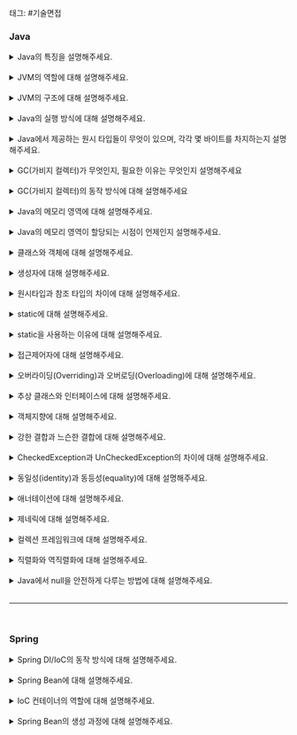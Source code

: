 태그: #기술면접

### Java

<details>
<summary>Java의 특징을 설명해주세요.</summary>
<div markdown="1">
<p>Java는 객체 객체지향 프로그래밍 언어입니다.</p>
<p>기본 자료형을 제외한 모든 요소들이 객체로 표현되고, 객체 지향 개념의 특징인 캡슐화, 상속, 다형성이 
잘 적용된 언어입니다.</p>
<p>Java의 장점은 JVM(자바가상머신) 위에서 동작하기 때문에 운영체제에 독립적이며, GarbageCollector를 통한
자동적인 메모리 관리가 가능하다는 것입니다.</p>
<p>Java의 단점은 JVM 위에서 동작하기 때문에 실행 속도가 상대적으로 느리고, 다중 상속이나 타입에 엄격하며, 제약이 많다는 것입니다.</p>
</div>
</details>

<br>

<details>
<summary>JVM의 역할에 대해 설명해주세요.</summary>
<div markdown="1">
<p>자바 가상 머신(Java Virtual Machine)의 약자를 따서 줄여 부르는 용어로 JVM의 역할은 자바 애플리케이션을 클래스 로더를 통해 읽어 자바 API와 함께 실행하는 것입니다. JVM은 메모리 관리(GC)를 수행하며 스택 기반의 가상머신 입니다.</p>
</div>
</details>

<br>

<details>
<summary>JVM의 구조에 대해 설명해주세요.</summary>
<div markdown="1">
<p>JVM의 구조는 Class Loader, Execution Engine, Runtime Data Area, JNI, Native Method Library로 이루어져 있습니다.</p>
<p>클래스 로더는 JVM 내로 클래스를 로드하고, 링크를 통해 배치하는 작업을 수행하는 모듈입니다.</p>
<p>
실행 엔진(Execution Engine)은 바이트 코드를 실행시키는 역할을 합니다. 실행 엔진의 구성 요소로는 인터프리터, JIT 컴파일러, GC가 있습니다.<br> 
인터프리터는 바이트 코드를 한 줄 씩 실행합니다.<br> JIT 컴파일러는 인터프리터의 효율을 높이기 위한 컴파일러로 인터프리터가 반복되는 코드를 발견하면 JIT 컴파일러가 반복되는 코드를 네이티브 코드로 변환합니다. 그 다음부터 인터프리터는 네이티브 코드로 컴파일된 코드를 바로 사용합니다.<br> 가비지 컬렉터(GC)는 힙 영역에서 사용되지 않는 객체들을 제거하는 작업을 의미합니다.
</p>
<p>Runtime Data Area는 프로그램 실행 중에 사용되는 다양한 영역으로 PC Register, Stack Area, Heap Area, Method Area, Native Method Area로 크게 5가지 영역으로 구분되어 있습니다.
</p>
<p>JNI(Java Native Interface)는 자바 애플리케이션에서 C, C++, 어셈블리어로 작성된 함수를 사용할 수 잇는 방법을 제공해줍니다. Native 키워드를 사용하여 메소드를 호출하며, 대표적인 메서드는 Thread의 currentThread()입니다.</p>
<p>Native Method Library는 C, C++로 작성된 라이브러리입니다.</p>
</div>
</details>

<br>

<details>
<summary>Java의 실행 방식에 대해 설명해주세요.</summary>
<div markdown="1">
<p>자바 컴파일러(javac)가 자바 소스코드(.java)를 읽어 자바 바이트코드(.class)로 변환시키고, 클래스 로더를 통해 class 파일들을 JVM으로 로딩합니다.</p>
<p>로딩된 class파일들은 Execution engine을 통해 해석되며, 해석된 바이트코드는 Runtime Data Areas 에 배치되어 실질적인 수행이 이루어집니다.</p>
</div>
</details>

<br>

<details>
<summary>Java에서 제공하는 원시 타입들이 무엇이 있으며, 각각 몇 바이트를 차지하는지 설명해주세요.</summary>
<div markdown="1">
<p>정수형에서 byte는 1바이트, short은 2바이트, int는 4바이트, long은 8바이트를 차지합니다.</p>
<p>실수형에서 float은 4 바이트, double은 8 바이트를 차지하고, 문자형 char는 2바이트, 논리형 boolean은 1바이트를 차지합니다.</p>
</div>
</details>

<br>

<details>
<summary>GC(가비지 컬렉터)가 무엇인지, 필요한 이유는 무엇인지 설명해주세요</summary>
<div markdown="1">
<p>GC는 힙 영역에서 사용하지 않는 객체들을 제거하는 작업을 의미합니다.</p>
<p>객체를 제거하는 작업이 필요한 이유는 자바는 개발자가 메모리를 직접 해제해줄 수 없는 언어이기 때문입니다. 따라서 객체를 사용하고 제거하는 기능이 필요하게 됩니다.</p>
</div>
</details>

<br>

<details>
<summary>GC(가비지 컬렉터)의 동작 방식에 대해 설명해주세요</summary>
<div markdown="1">
<p>GC는 Minor GC와 Major GC로 구분할 수 있으며, Minor GC는 young 영역에서, Major GC는 old 영역에서 일어난다고 정의합니다.</p>
<p>GC를 수행할 때는 GC를 수행하는 스레드 이외의 스레드는 모두 정지하며, 이를 Stop-the-world라고 합니다.</p>
<p>Minor GC는 Eden 영역이 가득 차면 시작됩니다. Eden 영역에서 참조가 남아있는 객체를 mark하고 survivor 영역으로 복사합니다. 그리고 Eden 영역을 비웁니다. survivor 영역도 가득차면 같은 방식으로 다른 survivor 영역에 복사하고 비웁니다. 이를 반복하다 보면 계속 해서 살아남은 객체는 old 영역으로 이동하게 됩니다.</p>
<p>Major GC는 old영역에서 일어납니다. 삭제되어야 하는 객체를 mark하고 지웁니다.(sweep) 메모리는 단편화 된 상태이므로 이를 한 군데에 모아주는 것은 Compaction이라 하며 compact라고 합니다. 그래서 Mark-Sweep-Compact 알고리즘이라고 합니다.</p>
</div>
</details>

<br>

<details>
<summary>Java의 메모리 영역에 대해 설명해주세요.</summary>
<div markdown="1">
<p>자바의 메모리 영역은 크게 Method 영역, Stack 영역, Heap 영역으로 구분되고, 데이터 타입에 따라 할당됩니다.</p>
<p>메서드(Method) 영역은 전역 변수와 static 변수를 저장하며, 프로그램의 시작부터 종료까지 메모리에 남아있습니다.</p>
<p>스택(Stack) 영역은 지역변수와 매개변수 데이터 값이 저장되는 공간이며, 메서드가 호출될 때 메모리에 할당되고 종료되면 메모리가 해제됩니다. LIFO(Last In First Out) 구조를 갖고 변수에 새로운 데이터가 할당되면 이전 데이터는 지워집니다.</p>
<p>힙(Heap) 영역은 new 키워드로 생성되는 객체(인스턴스), 배열 등이 저장되며, 가비지 컬렉션에 의해 메모리가 관리됩니다.</p>
</div>
</details>

<br>

<details>
<summary>Java의 메모리 영역이 할당되는 시점이 언제인지 설명해주세요.</summary>
<div markdown="1">
<p>메서드(Method) 영역은 JVM이 동작해서 클래스가 로딩될 때 생성됩니다.</p>
<p>스택(Stack) 영역은 컬파일 타입 시 할당되며, 힙(Heap) 영역은 런타임시 할당됩니다.</p>
</div>
</details>

<br>

<details>
<summary>클래스와 객체에 대해 설명해주세요.</summary>
<div markdown="1">
<p>클래스는 객체를 정의하는 틀 또는 설계도라고 할 수 있습니다.</p>
<p>객체는 클래스에 정의된 내용대로 메모리에 생성된 개체로 고유 이름, 행동, 상태를 가지며, 상태는 필드, 행동은 메서드라고 표현합니다.</p>
<p>그리고 객체에 메모리가 할당되어 실제로 활용 가능한 실체를 '인스턴스'라고 부릅니다.</p>
</div>
</details>

<br>

<details>
<summary>생성자에 대해 설명해주세요.</summary>
<div markdown="1">
<p>생성자는 클래스와 같은 이름의 메서드로 객체가 생성될 때 호출되는 메서드입니다.</p>
<p>명시적으로 생성자를 만들지 않아도 default 생성자가 생성되며, 생성자는 파라미터를 다르게 하여 오버로딩할 수 있습니다.</p>
</div>
</details>

<br>

<details>
<summary>원시타입과 참조 타입의 차이에 대해 설명해주세요.</summary>
<div markdown="1">
<p>원시타입은 Java에서 8개 밖에 존재하지 않는 타입입니다. 나머지는 모두 참조타입이라고 볼 수 있고, Object 클래스이거나 이를 상속하는 클래스들로 이루어져 있습니다.</p>
<p>원시타입은 항상 값이 존재해야 하지만, Object 타입은 null 포인터를 가질 수 있습니다. 그리고 멤버 변수가 초기화될 때, 원시타입은 기본값을 가지지만, 참조타입은 null 포인터를 가지고 있습니다.</p>
</div>
</details>

<br>

<details>
<summary>static에 대해 설명해주세요.</summary>
<div markdown="1">
<p>static은 클래스 멤버라고 하며, 클래스 로더가 클래스를 로딩해서 메서드 메모리 영역에 적재할 떄 클래스별로 관리됩니다.</p>
<p>static 키워드를 사용한 변수나 메서드, 즉 정적 멤버들은 모든 객체가 메모리를 공유하며, 어디서든지 참조할 수 있다는 장점이 있습니다.</p>
<p>그러나 GC의 관리 영역 밖에 있기 때문에 프로그램이 종료될 때까지 메모리가 할당된 채로 존재하게 되어 시스템 성능에 악영향을 줄 수 있습니다.</p>
</div>
</details>

<br>

<details>
<summary>static을 사용하는 이유에 대해 설명해주세요.</summary>
<div markdown="1">
<p>static은 인스턴스 생성 없이 바로 사용 가능하기 때문에 프로그램 내에서 공통으로 사용되는 데이터인 공용자원을 관리할 때 사용합니다.</p>
<p>일종의 전역변수와 같은 개념으로 공용자원에 대한 접근에 있어서 매번 메모리에 로딩하거나 값을 읽지 않아 비용을 줄이고 효율을 높일 수 있습니다.</p>
</div>
</details>

<br>

<details>
<summary>접근제어자에 대해 설명해주세요.</summary>
<div markdown="1">
<p>접근제어자는 변수 또는 메서드의 접근 범위를 설정하기 위해 사용하는 Java의 예약어를 의미하며, private, default, protected, public으로 총 4가지가 있습니다.</p>
<p>private은 해당 클래스 내에서만, default는 해당 패키지 내에서만, protected는 상속한 클래스까지, public은 전체 영역에서 접근 가능합니다.</p>
</div>
</details>

<br>

<details>
<summary>오버라이딩(Overriding)과 오버로딩(Overloading)에 대해 설명해주세요.</summary>
<div markdown="1">
<p>오버라이딩은 상위 클래스에 있는 메서드를 하위 클래스에서 재정의하는 것을 의미합니다.</p>
<p>오버로딩은 같은 클래스 내에서 매개변수의 개수나 타입을 다르게 구현하여 같은 이름의 메서드를 여러 개 정의하는 것입니다.</p>
</div>
</details>

<br>

<details>
<summary>추상 클래스와 인터페이스에 대해 설명해주세요.</summary>
<div markdown="1">
<p>추상 클래스는 객체의 추상적인 상위 개념으로 공통된 개념을 표현할 때 사용하며, 클래스 내에 추상 메서드가 하나 이상 포함되거나 abstract로 정의된 경우를 말합니다.</p>
<p>인터페이스는 모든 메서드가 추상 메서드로만 이루어져 있으며, 구현 객체가 동일하게 동작하는 것을 보장하기 위해 사용합니다.</p>
<p>공통점으로 new 연산자로 인스턴스 생성이 불가능하며, 사용하기 위해서는 하위 클래스에서 확장 및 구현해야 한다는 것이 있습니다.</p>
<p>차이점으로 추상 클래스는 단일 상속만 가능하고, 인터페이스는 다중 상속이 가능합니다. 그리고 추상클래스를 상속하는 집합 간에는 연관 관계가 있으며, 인터페이스를 구현한 집합 간에는 연관 관계가 없을 수 있습니다. </p>
</div>
</details>

<br>

<details>
<summary>객체지향에 대해 설명해주세요.</summary>
<div markdown="1">
<p>객체지향은 의존성 관리라고 정의할 수 있습니다.</p>
<p>객체지향으로 의존성을 관리함으로써 변경 영향을 최소화하고 독립적인 배포가 가능해지며 독립적인 개발이 가능해집니다.</p>
<p>따라서 객체지향에서 가장 중요한 것은 DIP(Dependency Inversion Principle)를 통한 고수준 정책(High Level Policy)과 저수준 구현 세부사항(Low Level Details)의 분리라고 할 수 있습니다.</p>
</div>
</details>

<br>

<details>
<summary>강한 결합과 느슨한 결합에 대해 설명해주세요.</summary>
<div markdown="1">
<p>결합도는 의존성의 정도를 나타내며 다른 모듈에 대해 얼마나 많은 정보를 알고 있는지에 대한 척도입니다.</p>
<p>어떤 모듈이 다른 모듈에 대해 자세한 부분(구현 세부사항)까지 알고 있을 경우에 강한 결합도를 가진다고 합니다.</p>
<p>그리고 어떤 모듈이 다른 모듈에 대해 필요한 정보(인터페이스로 추상화된 고수준 정책)만 알고 있다면 두 모듈은 낮은 결합도를 가진다고 합니다.</p>
<p>객체지향 관점에서 결합도는 객체 또는 클래스가 협력에 필요한 적절한 수준의 관계만을 유지하고 있는지를 나타냅니다. 이런 관점에서 강한 결합도는 반드시 지양해야 하며, 개발자는 적절한 결합도를 유지할 수 있도록 고민하고 설계해야 합니다.</p>
</div>
</details>

<br>

<details>
<summary>CheckedException과 UnCheckedException의 차이에 대해 설명해주세요.</summary>
<div markdown="1">
<p>둘의 차이는 RuntimeException을 상속하는가의 여부에 따라 다릅니다.</p>
<p>RuntimeException을 상속하면 UnCheckedException이며, 그 외의 Exception은 CheckedException입니다.</p>
<p>CheckedException은 실행하기 전에 예측 가능한 예외를 말하고, 반드시 예외 처리를 해야 합니다.</p>
<p>UncheckedException은 실행하고 난 후에 알 수 있는 예외를 말하고, 따로 예외처리를 하지 않아도 됩니다.</p>
</div>
</details>

<br>

<details>
<summary>동일성(identity)과 동등성(equality)에 대해 설명해주세요.</summary>
<div markdown="1">
<p>동일성은 객체의 주소가 같은지 비교하는 것이고, 두 객체가 같은 주소를 가지고 있다면 동일하다고 할 수 있습니다.</p>
<p>동등성은 두 객체가 같은 정보를 가진 것인지 비교하는 것으로 변수가 참조하고 있는 주소가 다르더라도 내용만 같으면 두 변수는 동등하다고 할 수 있습니다.</p>
</div>
</details>

<br>

<details>
<summary>애너테이션에 대해 설명해주세요.</summary>
<div markdown="1">
<p>애너테이션은 인터페이스를 기반으로 한 문법으로 주석처럼 코드에 달아 클래스에 특별한 의미를 부여하거나 기능을 주입할 수 있습니다.</p>
<p>대표적으로 @Override 애너테이션이 있습니다.</p>
</div>
</details>

<br>

<details>
<summary>제네릭에 대해 설명해주세요.</summary>
<div markdown="1">
<p>제네릭은 자바의 타입 안정성을 맡고 있습니다.</p>
<p>컴파일 과정에서 타입체크를 해주는 기능으로 객체의 타입 안정성을 높이고 형 변환의 번거로움을 줄여줍니다.</p>
</div>
</details>

<br>

<details>
<summary>컬렉션 프레임워크에 대해 설명해주세요.</summary>
<div markdown="1">
<p>널리 알려져 있는 자료구조를 바탕으로 객체나 데이터를 효율적으로 관리할 수 있는 표준화된 방법을 제공하는 라이브러리를 의미합니다.</p>
<p>자바 컬렉션에는 대표적으로 List, Set, Map 인터페이스를 기준으로 여러 구현체가 있습니다.</p>
</div>
</details>

<br>

<details>
<summary>직렬화와 역직렬화에 대해 설명해주세요.</summary>
<div markdown="1">
<p>직렬화란 자바 시스템 내부에서 사용되는 객체 또는 데이터를 외부의 자바 시스템에서도 사용할 수 있도록 바이트 형태로 데이터를 변환하는 기술이며, 역직렬화는 변환된 데이터를 다시 변환하는 기술을 의미합니다.</p>
<p>자바 직렬화는 JVM의 메모리에서만 상주되어 있는 객체 데이터를 영속화(Persistence)가 필요할 때 사용합니다. 시스템이 종료되더라도 없어지지 않는 장점을 가지며 영속화된 데이터이기 때문에 네트워크로 전송이 가능합니다.</p>
</div>
</details>

<br>

<details>
<summary>Java에서 null을 안전하게 다루는 방법에 대해 설명해주세요.</summary>
<div markdown="1">
<p>공개 메서드가 아닌 곳에는 assert를 사용하여 null을 방어할 수 있습니다.</p>
<p>또한, Objects.requireNonNull()을 사용하여 방어할 수 있습니다.</p>
<p>그리고 Optional을 사용해 리턴 타입에서 null을 반환하지 안도록 방어할 수 있습니다.</p>
<p>마지막으로 사전 조건과 사후 조건을 명확히 하여 계약에 의한 설계를 실천해야 합니다.</p>
</div>
</details>

<br>

---

<br>

### Spring

<details>
<summary>Spring DI/IoC의 동작 방식에 대해 설명해주세요.</summary>
<div markdown="1">
<p>IoC(제어의 역전)는 프로그램의 제어 흐름을 직접 제어하는 것이 아니라 외부에서 관리하는 것으로 코드의 최종 호출을 개발자가 제어하는 것이 아닌 프레임워크의 내부에서 결정된 대로 이루어집니다.</p>
<p>DI(의존관계 주입)는 Spring 프레임워크에서 지원하는 IoC의 형태로 클래스 사이의 의존관계를 빈 설정 정보를 바탕으로 컨테이너가 자동으로 연결해줍니다.</p>
<p>스프링에서는 스프링 컨테이셔 ApplicationContext를 이용하여 설정 정보를 생성, 등록하고 필요한 객체를 생성자 혹은 setter를 통해 주입합니다.</p>
</div>
</details>

<br>

<details>
<summary>Spring Bean에 대해 설명해주세요.</summary>
<div markdown="1">
<p>IoC 컨테이너 안에 들어있는 객체로 필요할 때 IoC 컨테이너에서 가져와서 사용합니다. @Bean 애너테이션을 사용하거나 xml 설정을 통해 일반 객체를 Bean으로 등록할 수 있습니다.</p>
</div>
</details>

<br>

<details>
<summary>IoC 컨테이너의 역할에 대해 설명해주세요.</summary>
<div markdown="1">
<p>애플리케이션 실행 시점에 빈 오브젝트를 인스턴스화하고 DI한 후에 최초로 애플리케이션을 기동할 빈 하나를 제공해줍니다.</p>
</div>
</details>

<br>

<details>
<summary>Spring Bean의 생성 과정에 대해 설명해주세요.</summary>
<div markdown="1">
<p>객체 생성, 의존 설정, 초기화, 사용, 소명 과정의 생명주기를 가지고 있습니다. Bean은 스프링 컨테이너에 의해 생명주기를 관리하며 빈 초기화 방법은 @PostConstruct 애너테이션을 사용하고, 빈 소멸에서는 @PreDestroy 애너테이션을 사용합니다.</p>
<p>생성한 스프링 빈을 등록할 때는 ComponentScan을 이용하거나 @Configuration의 @Bean 애너테이션을 사용하여 빈 설정파일에 직접 빈을 등록할 수 있습니다.</p>
</div>
</details>
